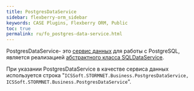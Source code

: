 ```yaml
---
title: PostgresDataService
sidebar: flexberry-orm_sidebar
keywords: CASE Plugins, Flexberry ORM, Public
toc: true
permalink: ru/fo_postgres-data-service.html
---
```


PostgresDataService- это [сервис данных](fo_data-service.html) для работы с PostgreSQL, является реализацией [абстрактного класса SQLDataService](fo_sql-data-service.html).

При указании PostgresDataService в качестве сервиса данных используется строка "`ICSSoft.STORMNET.Business.PostgresDataService, ICSSoft.STORMNET.Business.PostgresDataService`".
